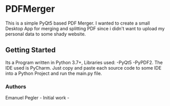 # PDFMerger
This is a simple PyQt5 based PDF Merger. I wanted to create a small Desktop App for merging and splitting PDF since i didn't want to upload my personal data to some shady website.

## Getting Started

Its a Program written in Python 3.7+, Libraries used: -PyQt5 -PyPDF2. The IDE used is PyCharm. Just copy and paste each source code to some IDE into a Python Project and run the main.py file. 

### Authors
Emanuel Pegler - Initial work -
